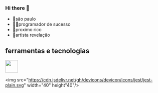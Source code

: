 ### Hi there 👋

<!--
**senhor-bubu/senhor-bubu** is a ✨ _special_ ✨ repository because its `README.md` (this file) appears on your GitHub profile.

Here are some ideas to get you started:

- 🔭 I’m currently working on ...
- 🌱 I’m currently learning ...
- 👯 I’m looking to collaborate on ...
- 🤔 I’m looking for help with ...
- 💬 Ask me about ...
- 📫 How to reach me: ...
- 😄 Pronouns: ...
- ⚡ Fun fact: ...
-->
- 📍são paulo
- 👨‍💻programador de sucesso
- 💸proximo rico
- 📀artista revelação
## ferramentas e tecnologias

<img src="https://cdn.jsdelivr.net/gh/devicons/devicon/icons/github/github-original-wordmark.svg" width="40" height="40"/>

<img src="https://cdn.jsdelivr.net/gh/devicons/devicon/icons/jest/jest-plain.svg" width="40" height"40"/>
          

           
          
